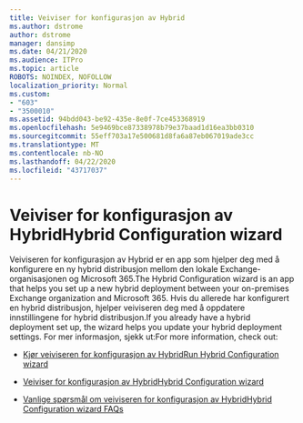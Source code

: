 ```yaml
---
title: Veiviser for konfigurasjon av Hybrid
ms.author: dstrome
author: dstrome
manager: dansimp
ms.date: 04/21/2020
ms.audience: ITPro
ms.topic: article
ROBOTS: NOINDEX, NOFOLLOW
localization_priority: Normal
ms.custom:
- "603"
- "3500010"
ms.assetid: 94bdd043-be92-435e-8e0f-7ce453368919
ms.openlocfilehash: 5e9469bce87338978b79e37baad1d16ea3bb0310
ms.sourcegitcommit: 55eff703a17e500681d8fa6a87eb067019ade3cc
ms.translationtype: MT
ms.contentlocale: nb-NO
ms.lasthandoff: 04/22/2020
ms.locfileid: "43717037"
---
```

# <a name="hybrid-configuration-wizard"></a><span data-ttu-id="6e06b-102">Veiviser for konfigurasjon av Hybrid</span><span class="sxs-lookup"><span data-stu-id="6e06b-102">Hybrid Configuration wizard</span></span>

<span data-ttu-id="6e06b-103">Veiviseren for konfigurasjon av Hybrid er en app som hjelper deg med å konfigurere en ny hybrid distribusjon mellom den lokale Exchange-organisasjonen og Microsoft 365.</span><span class="sxs-lookup"><span data-stu-id="6e06b-103">The Hybrid Configuration wizard is an app that helps you set up a new hybrid deployment between your on-premises Exchange organization and Microsoft 365.</span></span> <span data-ttu-id="6e06b-104">Hvis du allerede har konfigurert en hybrid distribusjon, hjelper veiviseren deg med å oppdatere innstillingene for hybrid distribusjon.</span><span class="sxs-lookup"><span data-stu-id="6e06b-104">If you already have a hybrid deployment set up, the wizard helps you update your hybrid deployment settings.</span></span> <span data-ttu-id="6e06b-105">For mer informasjon, sjekk ut:</span><span class="sxs-lookup"><span data-stu-id="6e06b-105">For more information, check out:</span></span>
  
- [<span data-ttu-id="6e06b-106">Kjør veiviseren for konfigurasjon av Hybrid</span><span class="sxs-lookup"><span data-stu-id="6e06b-106">Run Hybrid Configuration wizard</span></span>](https://technet.microsoft.com/library/mt595788%28v=exchg.150%29.aspx)

- [<span data-ttu-id="6e06b-107">Veiviser for konfigurasjon av Hybrid</span><span class="sxs-lookup"><span data-stu-id="6e06b-107">Hybrid Configuration wizard</span></span>](https://technet.microsoft.com/library/hh529921%28v=exchg.150%29.aspx)

- [<span data-ttu-id="6e06b-108">Vanlige spørsmål om veiviseren for konfigurasjon av Hybrid</span><span class="sxs-lookup"><span data-stu-id="6e06b-108">Hybrid Configuration wizard FAQs</span></span>](https://technet.microsoft.com/library/mt488940%28v=exchg.150%29.aspx)
